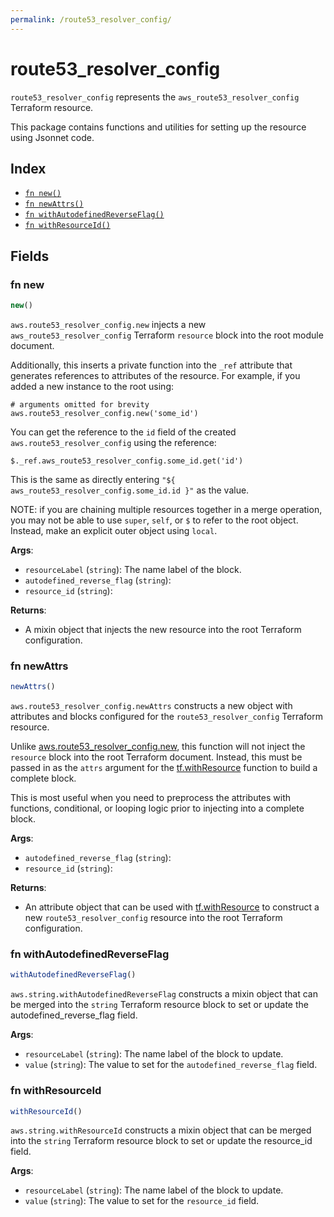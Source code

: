 ```yaml
---
permalink: /route53_resolver_config/
---
```


# route53_resolver_config

`route53_resolver_config` represents the `aws_route53_resolver_config` Terraform resource.



This package contains functions and utilities for setting up the resource using Jsonnet code.


## Index

* [`fn new()`](#fn-new)
* [`fn newAttrs()`](#fn-newattrs)
* [`fn withAutodefinedReverseFlag()`](#fn-withautodefinedreverseflag)
* [`fn withResourceId()`](#fn-withresourceid)

## Fields

### fn new

```ts
new()
```


`aws.route53_resolver_config.new` injects a new `aws_route53_resolver_config` Terraform `resource`
block into the root module document.

Additionally, this inserts a private function into the `_ref` attribute that generates references to attributes of the
resource. For example, if you added a new instance to the root using:

    # arguments omitted for brevity
    aws.route53_resolver_config.new('some_id')

You can get the reference to the `id` field of the created `aws.route53_resolver_config` using the reference:

    $._ref.aws_route53_resolver_config.some_id.get('id')

This is the same as directly entering `"${ aws_route53_resolver_config.some_id.id }"` as the value.

NOTE: if you are chaining multiple resources together in a merge operation, you may not be able to use `super`, `self`,
or `$` to refer to the root object. Instead, make an explicit outer object using `local`.

**Args**:
  - `resourceLabel` (`string`): The name label of the block.
  - `autodefined_reverse_flag` (`string`): 
  - `resource_id` (`string`): 

**Returns**:
- A mixin object that injects the new resource into the root Terraform configuration.


### fn newAttrs

```ts
newAttrs()
```


`aws.route53_resolver_config.newAttrs` constructs a new object with attributes and blocks configured for the `route53_resolver_config`
Terraform resource.

Unlike [aws.route53_resolver_config.new](#fn-route53_resolver_confignew), this function will not inject the `resource`
block into the root Terraform document. Instead, this must be passed in as the `attrs` argument for the
[tf.withResource](https://github.com/tf-libsonnet/core/tree/main/docs#fn-withresource) function to build a complete block.

This is most useful when you need to preprocess the attributes with functions, conditional, or looping logic prior to
injecting into a complete block.

**Args**:
  - `autodefined_reverse_flag` (`string`): 
  - `resource_id` (`string`): 

**Returns**:
  - An attribute object that can be used with [tf.withResource](https://github.com/tf-libsonnet/core/tree/main/docs#fn-withresource) to construct a new `route53_resolver_config` resource into the root Terraform configuration.


### fn withAutodefinedReverseFlag

```ts
withAutodefinedReverseFlag()
```

`aws.string.withAutodefinedReverseFlag` constructs a mixin object that can be merged into the `string`
Terraform resource block to set or update the autodefined_reverse_flag field.



**Args**:
  - `resourceLabel` (`string`): The name label of the block to update.
  - `value` (`string`): The value to set for the `autodefined_reverse_flag` field.


### fn withResourceId

```ts
withResourceId()
```

`aws.string.withResourceId` constructs a mixin object that can be merged into the `string`
Terraform resource block to set or update the resource_id field.



**Args**:
  - `resourceLabel` (`string`): The name label of the block to update.
  - `value` (`string`): The value to set for the `resource_id` field.
